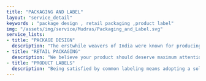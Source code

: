 ```yaml
---
title: "PACKAGING AND LABEL"
layout: "service_detail"
keywords : "package design , retail packaging ,product label"
img: "/assets/img/service/Mudras/Packaging_and_Label.svg"
service_lists:
- title: "PACKAGE DESIGN"
  description: "The erstwhile weavers of India were known for producing such fine muslin that it invited both awe and envy from all continents. The cloth could be folded and fit neatly into a matchbox. And of course, was draped by the who’s who and took the style quotient sky high. Imagine the fine level of craftwork that went into making the threaded wonder. Now imagine getting the detail right and applying it to your product. This is how we look at package design and its survivability for generations to come. We are not just reengineering a mere package design, we are reinterpreting history. That is the level of sophistication we apply into making the layers and levels of product which apart from scoring high on visual appeal makes even the most mundane look fabulous and glamorous."
- title: "RETAIL PACKAGING"
  description: "We believe your product should deserve maximum attention from buyers and sellers alike and that is why we embed our own personal feelings, interactions, thoughts and experiences in making the retail packaging a sellout. Qualified and differentiated design are not just passive elements in our approach, rather, they serve as social and historically relevant cornerstones in making our packaging look unique and be justifiable. We also detest imitation and stereotyping and ensure the look always remains fresh and original. That way, it’s on demand both on the shelf and off the shelf. And did we mention about the rakish vibe and heads turning talents attached to it? It’s not just packaging, it is a complete package."
- title: "PRODUCT LABELS"
  description: "Being satisfied by common labeling means adopting a solution that is acceptable and not optimal, it’s the same when it comes to creating one as well. To change this understanding, we at Little Brahma look at the nimblest aspects and keep track of all developments in the world of labels to give your product the dual edge of clarity and consistency. Our design reflects a valuable diversity of opinion, philosophy and perspective while making sure your brand gets the classic charm like no other. We also build in brand confidence and oodles of cultural identity to keep the label welcomed by the young and the old. A task cut out clearly to make your product label legendary."
---
```


